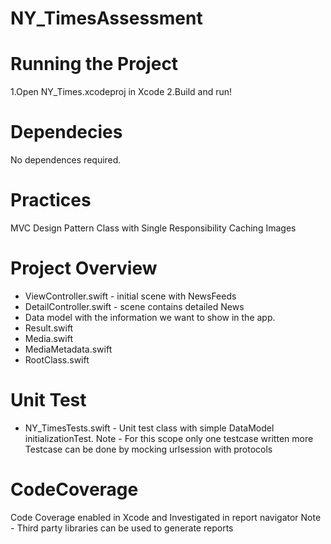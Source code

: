 # NY_TimesAssessment

# Running the Project
1.Open NY_Times.xcodeproj in Xcode
2.Build and run!

# Dependecies
No dependences required.

# Practices
MVC Design Pattern
Class with Single Responsibility
Caching Images

# Project Overview
* ViewController.swift - initial scene with NewsFeeds
* DetailController.swift - scene contains detailed News
* Data model with the information we want to show in the app.
* Result.swift
* Media.swift
* MediaMetadata.swift
* RootClass.swift

# Unit Test

* NY_TimesTests.swift - Unit test class with simple DataModel initializationTest. Note - For this scope only one testcase written more Testcase can be done by mocking urlsession with protocols

# CodeCoverage

Code Coverage enabled in Xcode and Investigated in report navigator Note - Third party libraries can be used to generate reports

